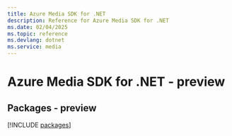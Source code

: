 ```yaml
---
title: Azure Media SDK for .NET
description: Reference for Azure Media SDK for .NET
ms.date: 02/04/2025
ms.topic: reference
ms.devlang: dotnet
ms.service: media
---
```

# Azure Media SDK for .NET - preview
## Packages - preview
[!INCLUDE [packages](media-index.md)]